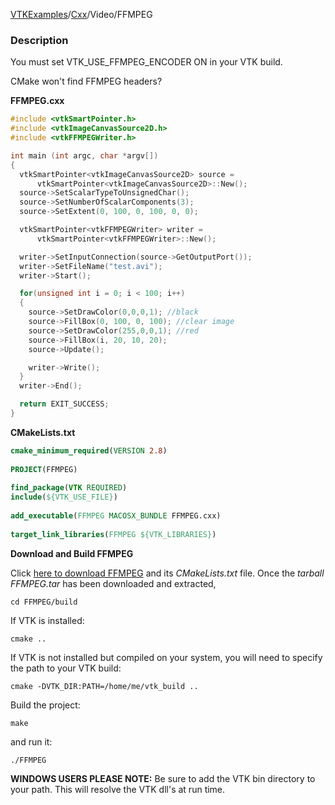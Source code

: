 [VTKExamples](/index/)/[Cxx](/Cxx)/Video/FFMPEG

### Description
You must set
VTK_USE_FFMPEG_ENCODER ON
in your VTK build.

CMake won't find FFMPEG headers?

**FFMPEG.cxx**
```c++
#include <vtkSmartPointer.h>
#include <vtkImageCanvasSource2D.h>
#include <vtkFFMPEGWriter.h>

int main (int argc, char *argv[])
{
  vtkSmartPointer<vtkImageCanvasSource2D> source =
      vtkSmartPointer<vtkImageCanvasSource2D>::New();
  source->SetScalarTypeToUnsignedChar();
  source->SetNumberOfScalarComponents(3);
  source->SetExtent(0, 100, 0, 100, 0, 0);

  vtkSmartPointer<vtkFFMPEGWriter> writer =
      vtkSmartPointer<vtkFFMPEGWriter>::New();

  writer->SetInputConnection(source->GetOutputPort());
  writer->SetFileName("test.avi");
  writer->Start();

  for(unsigned int i = 0; i < 100; i++)
  {
    source->SetDrawColor(0,0,0,1); //black
    source->FillBox(0, 100, 0, 100); //clear image
    source->SetDrawColor(255,0,0,1); //red
    source->FillBox(i, 20, 10, 20);
    source->Update();

    writer->Write();
  }
  writer->End();

  return EXIT_SUCCESS;
}
```
**CMakeLists.txt**
```cmake
cmake_minimum_required(VERSION 2.8)
 
PROJECT(FFMPEG)
 
find_package(VTK REQUIRED)
include(${VTK_USE_FILE})
 
add_executable(FFMPEG MACOSX_BUNDLE FFMPEG.cxx)
 
target_link_libraries(FFMPEG ${VTK_LIBRARIES})
```

**Download and Build FFMPEG**

Click [here to download FFMPEG](https://github.com/lorensen/VTKWikiExamplesTarballs/raw/master/FFMPEG.tar) and its *CMakeLists.txt* file.
Once the *tarball FFMPEG.tar* has been downloaded and extracted,
```
cd FFMPEG/build 
```
If VTK is installed:
```
cmake ..
```
If VTK is not installed but compiled on your system, you will need to specify the path to your VTK build:
```
cmake -DVTK_DIR:PATH=/home/me/vtk_build ..
```
Build the project:
```
make
```
and run it:
```
./FFMPEG
```
**WINDOWS USERS PLEASE NOTE:** Be sure to add the VTK bin directory to your path. This will resolve the VTK dll's at run time.

